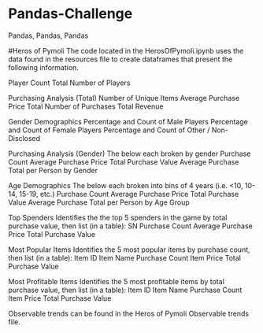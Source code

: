 # Pandas-Challenge
Pandas, Pandas, Pandas

#Heros of Pymoli
The code located in the HerosOfPymoli.ipynb uses the data found in the resources file to create dataframes that present the following information.

Player Count
Total Number of Players

Purchasing Analysis (Total)
Number of Unique Items
Average Purchase Price
Total Number of Purchases
Total Revenue

Gender Demographics
Percentage and Count of Male Players
Percentage and Count of Female Players
Percentage and Count of Other / Non-Disclosed

Purchasing Analysis (Gender)
The below each broken by gender
Purchase Count
Average Purchase Price
Total Purchase Value
Average Purchase Total per Person by Gender

Age Demographics
The below each broken into bins of 4 years (i.e. <10, 10-14, 15-19, etc.)
Purchase Count
Average Purchase Price
Total Purchase Value
Average Purchase Total per Person by Age Group

Top Spenders
Identifies the the top 5 spenders in the game by total purchase value, then list (in a table):
SN
Purchase Count
Average Purchase Price
Total Purchase Value

Most Popular Items
Identifies the 5 most popular items by purchase count, then list (in a table):
Item ID
Item Name
Purchase Count
Item Price
Total Purchase Value

Most Profitable Items
Identifies the 5 most profitable items by total purchase value, then list (in a table):
Item ID
Item Name
Purchase Count
Item Price
Total Purchase Value

Observable trends can be found in the Heros of Pymoli Observable trends file.
